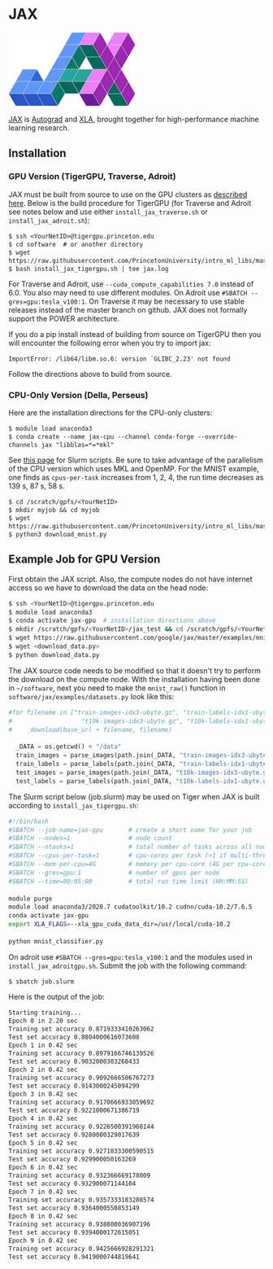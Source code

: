 # JAX

<img src="https://raw.githubusercontent.com/google/jax/master/images/jax_logo_250px.png" alt="logo"></img>

[JAX](https://github.com/google/jax) is [Autograd](https://github.com/hips/autograd) and [XLA](https://www.tensorflow.org/xla), brought
together for high-performance machine learning research.

## Installation

### GPU Version (TigerGPU, Traverse, Adroit)

JAX must be built from source to use on the GPU clusters as [described here](https://jax.readthedocs.io/en/latest/developer.html). Below is the build procedure for TigerGPU (for Traverse and Adroit see notes below and use either `install_jax_traverse.sh` or `install_jax_adroit.sh`):

```
$ ssh <YourNetID>@tigergpu.princeton.edu
$ cd software  # or another directory
$ wget https://raw.githubusercontent.com/PrincetonUniversity/intro_ml_libs/master/jax/install_jax_tigergpu.sh
$ bash install_jax_tigergpu.sh | tee jax.log
```

For Traverse and Adroit, use `--cuda_compute_capabilities 7.0` instead of 6.0. You also may need to use different modules. On Adroit use `#SBATCH --gres=gpu:tesla_v100:1`. On Traverse it may be necessary to use stable releases instead of the master branch on github. JAX does not formally support the POWER architecture.

If you do a pip install instead of building from source on TigerGPU then you will encounter the following error when you try to import jax:

```
ImportError: /lib64/libm.so.6: version `GLIBC_2.23' not found
```

Follow the directions above to build from source.

### CPU-Only Version (Della, Perseus)

Here are the installation directions for the CPU-only clusters:

```
$ module load anaconda3
$ conda create --name jax-cpu --channel conda-forge --override-channels jax "libblas=*=*mkl"
```

See [this page](https://researchcomputing.princeton.edu/python) for Slurm scripts. Be sure to take advantage of the parallelism of the CPU version which uses MKL and OpenMP. For the MNIST example, one finds as `cpus-per-task` increases from 1, 2, 4, the run time decreases as 139 s, 87 s, 58 s.

```
$ cd /scratch/gpfs/<YourNetID>
$ mkdir myjob && cd myjob
$ wget https://raw.githubusercontent.com/PrincetonUniversity/intro_ml_libs/master/jax/download_data.py
$ python3 download_mnist.py
```

## Example Job for GPU Version

First obtain the JAX script. Also, the compute nodes do not have internet access so we have to download the data on the head node:

```bash
$ ssh <YourNetID>@tigergpu.princeton.edu
$ module load anaconda3
$ conda activate jax-gpu  # installation directions above
$ mkdir /scratch/gpfs/<YourNetID>/jax_test && cd /scratch/gpfs/<YourNetID>/jax_test
$ wget https://raw.githubusercontent.com/google/jax/master/examples/mnist_classifier.py
$ wget <download_data.py>
$ python download_data.py
```

The JAX source code needs to be modified so that it doesn't try to perform the download on the compute node. With the installation having been done in `~/software`, next you need to make the `mnist_raw()` function in `software/jax/examples/datasets.py` look like this:

```python
#for filename in ["train-images-idx3-ubyte.gz", "train-labels-idx1-ubyte.gz",
#                   "t10k-images-idx3-ubyte.gz", "t10k-labels-idx1-ubyte.gz"]:
#    _download(base_url + filename, filename)
 
  _DATA = os.getcwd() + "/data"
  train_images = parse_images(path.join(_DATA, "train-images-idx3-ubyte.gz"))
  train_labels = parse_labels(path.join(_DATA, "train-labels-idx1-ubyte.gz"))
  test_images = parse_images(path.join(_DATA, "t10k-images-idx3-ubyte.gz"))
  test_labels = parse_labels(path.join(_DATA, "t10k-labels-idx1-ubyte.gz"))
```

The Slurm script below (job.slurm) may be used on Tiger when JAX is built according to `install_jax_tigergpu.sh`:

```bash
#!/bin/bash
#SBATCH --job-name=jax-gpu       # create a short name for your job
#SBATCH --nodes=1                # node count
#SBATCH --ntasks=1               # total number of tasks across all nodes
#SBATCH --cpus-per-task=1        # cpu-cores per task (>1 if multi-threaded tasks)
#SBATCH --mem-per-cpu=4G         # memory per cpu-core (4G per cpu-core is default)
#SBATCH --gres=gpu:1             # number of gpus per node
#SBATCH --time=00:05:00          # total run time limit (HH:MM:SS)

module purge
module load anaconda3/2020.7 cudatoolkit/10.2 cudnn/cuda-10.2/7.6.5
conda activate jax-gpu
export XLA_FLAGS=--xla_gpu_cuda_data_dir=/usr/local/cuda-10.2

python mnist_classifier.py
```

On adroit use `#SBATCH --gres=gpu:tesla_v100:1` and the modules used in `install_jax_adroitgpu.sh`. Submit the job with the following command:

```
$ sbatch job.slurm
```

Here is the output of the job:

```
Starting training...
Epoch 0 in 2.20 sec
Training set accuracy 0.8719333410263062
Test set accuracy 0.8804000616073608
Epoch 1 in 0.42 sec
Training set accuracy 0.8979166746139526
Test set accuracy 0.9032000303268433
Epoch 2 in 0.42 sec
Training set accuracy 0.9092666506767273
Test set accuracy 0.9143000245094299
Epoch 3 in 0.42 sec
Training set accuracy 0.9170666933059692
Test set accuracy 0.9221000671386719
Epoch 4 in 0.42 sec
Training set accuracy 0.9226500391960144
Test set accuracy 0.9280000329017639
Epoch 5 in 0.42 sec
Training set accuracy 0.9271833300590515
Test set accuracy 0.929900050163269
Epoch 6 in 0.42 sec
Training set accuracy 0.932366669178009
Test set accuracy 0.932900071144104
Epoch 7 in 0.42 sec
Training set accuracy 0.9357333183288574
Test set accuracy 0.9364000558853149
Epoch 8 in 0.42 sec
Training set accuracy 0.938800036907196
Test set accuracy 0.9394000172615051
Epoch 9 in 0.42 sec
Training set accuracy 0.9425666928291321
Test set accuracy 0.9419000744819641
```
